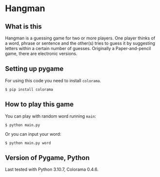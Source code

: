 Hangman
======
What is this
------------

Hangman is a guessing game for two or more players. One player thinks of a word, phrase or sentence and the other(s) tries to guess it by suggesting letters within a certain number of guesses. Originally a Paper-and-pencil game, there are electronic versions.

Setting up pygame
------------------

For using this code you need to install ``colorama``.

    $ pip install colorama
   
How to play this game
---------------------

You can play with random word running ``main``:

    $ python main.py

Or you can input your word:

    $ python main.py word

Version of Pygame, Python
-------------------------

Last tested with Python 3.10.7, Colorama 0.4.6.
